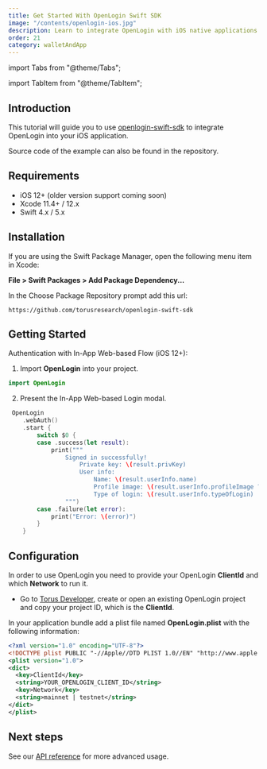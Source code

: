 ```yaml
---
title: Get Started With OpenLogin Swift SDK
image: "/contents/openlogin-ios.jpg"
description: Learn to integrate OpenLogin with iOS native applications
order: 21
category: walletAndApp
---
```


import Tabs from "@theme/Tabs";

import TabItem from "@theme/TabItem";

## Introduction

This tutorial will guide you to use [openlogin-swift-sdk](https://github.com/torusresearch/openlogin-swift-sdk) to integrate OpenLogin into your iOS application.

Source code of the example can also be found in the repository.

## Requirements

- iOS 12+ (older version support coming soon)
- Xcode 11.4+ / 12.x
- Swift 4.x / 5.x

## Installation

If you are using the Swift Package Manager, open the following menu item in Xcode:

**File > Swift Packages > Add Package Dependency...**

In the Choose Package Repository prompt add this url:

```
https://github.com/torusresearch/openlogin-swift-sdk
```

## Getting Started

Authentication with In-App Web-based Flow (iOS 12+):

1. Import **OpenLogin** into your project.

```swift
import OpenLogin
```

2. Present the In-App Web-based Login modal.

```swift
 OpenLogin
    .webAuth()
    .start {
        switch $0 {
        case .success(let result):
            print("""
                Signed in successfully!
                    Private key: \(result.privKey)
                    User info:
                        Name: \(result.userInfo.name)
                        Profile image: \(result.userInfo.profileImage ?? "N/A")
                        Type of login: \(result.userInfo.typeOfLogin)
                """)
        case .failure(let error):
            print("Error: \(error)")
        }
    }
```

## Configuration

In order to use OpenLogin you need to provide your OpenLogin **ClientId** and which **Network** to run it.

- Go to [Torus Developer](https://developer.tor.us), create or open an existing OpenLogin project and copy your project ID, which is the **ClientId**.

In your application bundle add a plist file named **OpenLogin.plist** with the following information:

```xml
<?xml version="1.0" encoding="UTF-8"?>
<!DOCTYPE plist PUBLIC "-//Apple//DTD PLIST 1.0//EN" "http://www.apple.com/DTDs/PropertyList-1.0.dtd">
<plist version="1.0">
<dict>
  <key>ClientId</key>
  <string>YOUR_OPENLOGIN_CLIENT_ID</string>
  <key>Network</key>
  <string>mainnet | testnet</string>
</dict>
</plist>
```

## Next steps

See our [API reference](https://docs.tor.us/open-login/api-reference/usage) for more advanced usage.
